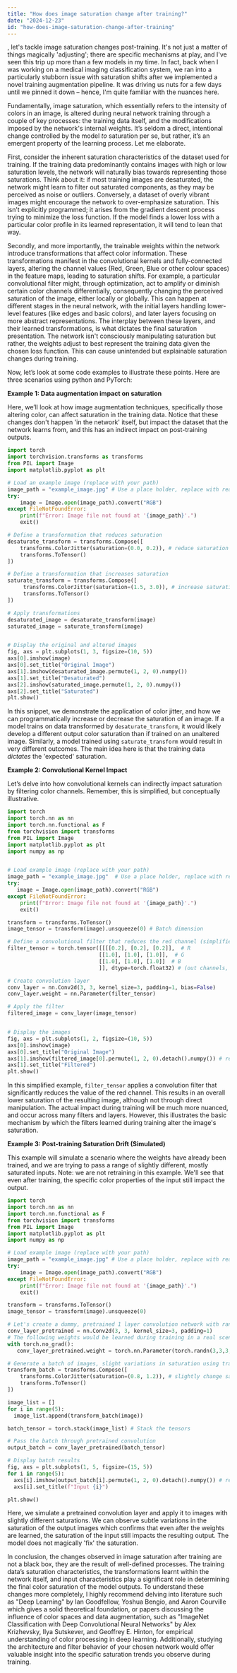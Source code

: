 ```yaml
---
title: "How does image saturation change after training?"
date: "2024-12-23"
id: "how-does-image-saturation-change-after-training"
---
```


, let's tackle image saturation changes post-training. It's not just a matter of things magically 'adjusting'; there are specific mechanisms at play, and I've seen this trip up more than a few models in my time. In fact, back when I was working on a medical imaging classification system, we ran into a particularly stubborn issue with saturation shifts after we implemented a novel training augmentation pipeline. It was driving us nuts for a few days until we pinned it down – hence, I'm quite familiar with the nuances here.

Fundamentally, image saturation, which essentially refers to the intensity of colors in an image, is altered during neural network training through a couple of key processes: the training data itself, and the modifications imposed by the network's internal weights. It’s seldom a direct, intentional change controlled by the model *to* saturation per se, but rather, it’s an emergent property of the learning process. Let me elaborate.

First, consider the inherent saturation characteristics of the dataset used for training. If the training data predominantly contains images with high or low saturation levels, the network will naturally bias towards representing those saturations. Think about it: if most training images are desaturated, the network might learn to filter out saturated components, as they may be perceived as noise or outliers. Conversely, a dataset of overly vibrant images might encourage the network to over-emphasize saturation. This isn’t explicitly programmed; it arises from the gradient descent process trying to minimize the loss function. If the model finds a lower loss with a particular color profile in its learned representation, it will tend to lean that way.

Secondly, and more importantly, the trainable weights within the network introduce transformations that affect color information. These transformations manifest in the convolutional kernels and fully-connected layers, altering the channel values (Red, Green, Blue or other colour spaces) in the feature maps, leading to saturation shifts. For example, a particular convolutional filter might, through optimization, act to amplify or diminish certain color channels differentially, consequently changing the perceived saturation of the image, either locally or globally. This can happen at different stages in the neural network, with the initial layers handling lower-level features (like edges and basic colors), and later layers focusing on more abstract representations. The interplay between these layers, and their learned transformations, is what dictates the final saturation presentation. The network isn't consciously manipulating saturation but rather, the weights adjust to best represent the training data given the chosen loss function. This can cause unintended but explainable saturation changes during training.

Now, let’s look at some code examples to illustrate these points. Here are three scenarios using python and PyTorch:

**Example 1: Data augmentation impact on saturation**

Here, we’ll look at how image augmentation techniques, specifically those altering color, can affect saturation in the training data. Notice that these changes don't happen 'in the network' itself, but impact the dataset that the network learns from, and this has an indirect impact on post-training outputs.

```python
import torch
import torchvision.transforms as transforms
from PIL import Image
import matplotlib.pyplot as plt

# Load an example image (replace with your path)
image_path = "example_image.jpg" # Use a place holder, replace with real path to an image file.
try:
    image = Image.open(image_path).convert("RGB")
except FileNotFoundError:
    print(f"Error: Image file not found at '{image_path}'.")
    exit()

# Define a transformation that reduces saturation
desaturate_transform = transforms.Compose([
    transforms.ColorJitter(saturation=(0.0, 0.2)), # reduce saturation
    transforms.ToTensor()
])

# Define a transformation that increases saturation
saturate_transform = transforms.Compose([
     transforms.ColorJitter(saturation=(1.5, 3.0)), # increase saturation
     transforms.ToTensor()
])

# Apply transformations
desaturated_image = desaturate_transform(image)
saturated_image = saturate_transform(image)


# Display the original and altered images
fig, axs = plt.subplots(1, 3, figsize=(10, 5))
axs[0].imshow(image)
axs[0].set_title("Original Image")
axs[1].imshow(desaturated_image.permute(1, 2, 0).numpy())
axs[1].set_title("Desaturated")
axs[2].imshow(saturated_image.permute(1, 2, 0).numpy())
axs[2].set_title("Saturated")
plt.show()

```
In this snippet, we demonstrate the application of color jitter, and how we can programmatically increase or decrease the saturation of an image. If a model trains on data transformed by `desaturate_transform`, it would likely develop a different output color saturation than if trained on an unaltered image. Similarly, a model trained using `saturate_transform` would result in very different outcomes. The main idea here is that the training data *dictates* the 'expected' saturation.

**Example 2: Convolutional Kernel Impact**

Let’s delve into how convolutional kernels can indirectly impact saturation by filtering color channels. Remember, this is simplified, but conceptually illustrative.

```python
import torch
import torch.nn as nn
import torch.nn.functional as F
from torchvision import transforms
from PIL import Image
import matplotlib.pyplot as plt
import numpy as np


# Load example image (replace with your path)
image_path = "example_image.jpg"  # Use a place holder, replace with real path to an image file.
try:
   image = Image.open(image_path).convert("RGB")
except FileNotFoundError:
    print(f"Error: Image file not found at '{image_path}'.")
    exit()

transform = transforms.ToTensor()
image_tensor = transform(image).unsqueeze(0) # Batch dimension

# Define a convolutional filter that reduces the red channel (simplified filter)
filter_tensor = torch.tensor([[[[0.2], [0.2], [0.2]],  # R
                             [[1.0], [1.0], [1.0]],  # G
                             [[1.0], [1.0], [1.0]]  # B
                             ]], dtype=torch.float32) # (out channels, in channels, kernel height, kernel width)

# Create convolution layer
conv_layer = nn.Conv2d(3, 3, kernel_size=3, padding=1, bias=False)
conv_layer.weight = nn.Parameter(filter_tensor)

# Apply the filter
filtered_image = conv_layer(image_tensor)


# Display the images
fig, axs = plt.subplots(1, 2, figsize=(10, 5))
axs[0].imshow(image)
axs[0].set_title("Original Image")
axs[1].imshow(filtered_image[0].permute(1, 2, 0).detach().numpy()) # removed .numpy()
axs[1].set_title("Filtered")
plt.show()
```

In this simplified example, `filter_tensor` applies a convolution filter that significantly reduces the value of the red channel. This results in an overall lower saturation of the resulting image, although not through direct manipulation. The actual impact during training will be much more nuanced, and occur across many filters and layers. However, this illustrates the basic mechanism by which the filters learned during training alter the image's saturation.

**Example 3:  Post-training Saturation Drift (Simulated)**

This example will simulate a scenario where the weights have already been trained, and we are trying to pass a range of slightly different, mostly saturated inputs. Note: we are not retraining in this example. We'll see that even after training, the specific color properties of the input still impact the output.

```python
import torch
import torch.nn as nn
import torch.nn.functional as F
from torchvision import transforms
from PIL import Image
import matplotlib.pyplot as plt
import numpy as np

# Load example image (replace with your path)
image_path = "example_image.jpg" # Use a place holder, replace with real path to an image file.
try:
    image = Image.open(image_path).convert("RGB")
except FileNotFoundError:
    print(f"Error: Image file not found at '{image_path}'.")
    exit()

transform = transforms.ToTensor()
image_tensor = transform(image).unsqueeze(0)

# Let's create a dummy, pretrained 1 layer convolution network with random weights
conv_layer_pretrained = nn.Conv2d(3, 3, kernel_size=3, padding=1)
# The following weights would be learned during training in a real scenario. 
with torch.no_grad():
   conv_layer_pretrained.weight = torch.nn.Parameter(torch.randn(3,3,3,3) * 0.1)

# Generate a batch of images, slight variations in saturation using transforms.ColorJitter
transform_batch = transforms.Compose([
    transforms.ColorJitter(saturation=(0.8, 1.2)), # slightly change saturation
    transforms.ToTensor()
])

image_list = []
for i in range(5):
  image_list.append(transform_batch(image))

batch_tensor = torch.stack(image_list) # Stack the tensors

# Pass the batch through pretrained convolution
output_batch = conv_layer_pretrained(batch_tensor)

# Display batch results
fig, axs = plt.subplots(1, 5, figsize=(15, 5))
for i in range(5):
  axs[i].imshow(output_batch[i].permute(1, 2, 0).detach().numpy()) # removed numpy()
  axs[i].set_title(f"Input {i}")

plt.show()
```

Here, we simulate a pretrained convolution layer and apply it to images with slightly different saturations. We can observe subtle variations in the saturation of the output images which confirms that even after the weights are learned, the saturation of the input still impacts the resulting output. The model does not magically 'fix' the saturation.

In conclusion, the changes observed in image saturation after training are not a black box, they are the result of well-defined processes. The training data’s saturation characteristics, the transformations learnt within the network itself, and input characteristics play a significant role in determining the final color saturation of the model outputs. To understand these changes more completely, I highly recommend delving into literature such as "Deep Learning" by Ian Goodfellow, Yoshua Bengio, and Aaron Courville which gives a solid theoretical foundation, or papers discussing the influence of color spaces and data augmentation, such as "ImageNet Classification with Deep Convolutional Neural Networks" by Alex Krizhevsky, Ilya Sutskever, and Geoffrey E. Hinton, for empirical understanding of color processing in deep learning. Additionally, studying the architecture and filter behavior of your chosen network would offer valuable insight into the specific saturation trends you observe during training.
